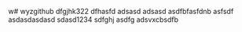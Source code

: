 w# wyzgithub
dfgjhk322
dfhasfd
adsasd
adsasd
asdfbfasfdnb
asfsdf
asdasdasdasd
sdasd1234
sdfghj
asdfg
adsvxcbsdfb
